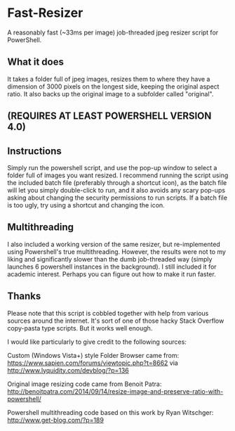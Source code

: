 # Fast-Resizer
A reasonably fast (~33ms per image) job-threaded jpeg resizer script for PowerShell.

## What it does

It takes a folder full of jpeg images, resizes them to where they have a dimension of 3000 pixels on the longest side, keeping the original aspect ratio. It also backs up the original image to a subfolder called "original".

## (REQUIRES AT LEAST POWERSHELL VERSION 4.0)

## Instructions

Simply run the powershell script, and use the pop-up window to select a folder full of images you want resized. I recommend running the script using the included batch file (preferably through a shortcut icon), as the batch file will let you simply double-click to run, and it also avoids any scary pop-ups asking about changing the security permissions to run scripts. If a batch file is too ugly, try using a shortcut and changing the icon.

## Multithreading

I also included a working version of the same resizer, but re-implemented using Powershell's true multithreading. However, the results were not to my liking and significantly slower than the dumb job-threaded way (simply launches 6 powershell instances in the background). I still included it for academic interest. Perhaps you can figure out how to make it run faster.

## Thanks

Please note that this script is cobbled together with help from various sources around the internet. It's sort of one of those hacky Stack Overflow copy-pasta type scripts. But it works well enough. 

I would like particularly to give credit to the following sources:

Custom (Windows Vista+) style Folder Browser came from:
https://www.sapien.com/forums/viewtopic.php?t=8662 via http://www.lyquidity.com/devblog/?p=136

Original image resizing code came from Benoit Patra:
http://benoitpatra.com/2014/09/14/resize-image-and-preserve-ratio-with-powershell/

Powershell multithreading code based on this work by Ryan Witschger:
http://www.get-blog.com/?p=189
